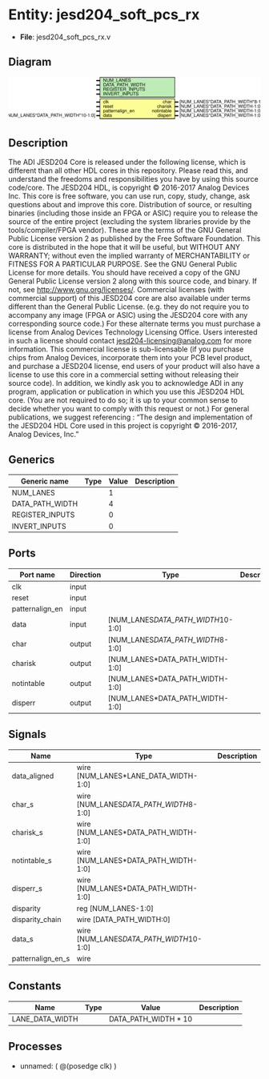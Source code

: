 # Entity: jesd204_soft_pcs_rx

- **File**: jesd204_soft_pcs_rx.v
## Diagram

![Diagram](jesd204_soft_pcs_rx.svg "Diagram")
## Description

The ADI JESD204 Core is released under the following license, which is
 different than all other HDL cores in this repository.
 Please read this, and understand the freedoms and responsibilities you have
 by using this source code/core.
 The JESD204 HDL, is copyright © 2016-2017 Analog Devices Inc.
 This core is free software, you can use run, copy, study, change, ask
 questions about and improve this core. Distribution of source, or resulting
 binaries (including those inside an FPGA or ASIC) require you to release the
 source of the entire project (excluding the system libraries provide by the
 tools/compiler/FPGA vendor). These are the terms of the GNU General Public
 License version 2 as published by the Free Software Foundation.
 This core  is distributed in the hope that it will be useful, but WITHOUT ANY
 WARRANTY; without even the implied warranty of MERCHANTABILITY or FITNESS FOR
 A PARTICULAR PURPOSE. See the GNU General Public License for more details.
 You should have received a copy of the GNU General Public License version 2
 along with this source code, and binary.  If not, see
 <http://www.gnu.org/licenses/>.
 Commercial licenses (with commercial support) of this JESD204 core are also
 available under terms different than the General Public License. (e.g. they
 do not require you to accompany any image (FPGA or ASIC) using the JESD204
 core with any corresponding source code.) For these alternate terms you must
 purchase a license from Analog Devices Technology Licensing Office. Users
 interested in such a license should contact jesd204-licensing@analog.com for
 more information. This commercial license is sub-licensable (if you purchase
 chips from Analog Devices, incorporate them into your PCB level product, and
 purchase a JESD204 license, end users of your product will also have a
 license to use this core in a commercial setting without releasing their
 source code).
 In addition, we kindly ask you to acknowledge ADI in any program, application
 or publication in which you use this JESD204 HDL core. (You are not required
 to do so; it is up to your common sense to decide whether you want to comply
 with this request or not.) For general publications, we suggest referencing :
 “The design and implementation of the JESD204 HDL Core used in this project
 is copyright © 2016-2017, Analog Devices, Inc.”
 
## Generics

| Generic name    | Type | Value | Description |
| --------------- | ---- | ----- | ----------- |
| NUM_LANES       |      | 1     |             |
| DATA_PATH_WIDTH |      | 4     |             |
| REGISTER_INPUTS |      | 0     |             |
| INVERT_INPUTS   |      | 0     |             |
## Ports

| Port name       | Direction | Type                               | Description |
| --------------- | --------- | ---------------------------------- | ----------- |
| clk             | input     |                                    |             |
| reset           | input     |                                    |             |
| patternalign_en | input     |                                    |             |
| data            | input     | [NUM_LANES*DATA_PATH_WIDTH*10-1:0] |             |
| char            | output    | [NUM_LANES*DATA_PATH_WIDTH*8-1:0]  |             |
| charisk         | output    | [NUM_LANES*DATA_PATH_WIDTH-1:0]    |             |
| notintable      | output    | [NUM_LANES*DATA_PATH_WIDTH-1:0]    |             |
| disperr         | output    | [NUM_LANES*DATA_PATH_WIDTH-1:0]    |             |
## Signals

| Name              | Type                                    | Description |
| ----------------- | --------------------------------------- | ----------- |
| data_aligned      | wire [NUM_LANES*LANE_DATA_WIDTH-1:0]    |             |
| char_s            | wire [NUM_LANES*DATA_PATH_WIDTH*8-1:0]  |             |
| charisk_s         | wire [NUM_LANES*DATA_PATH_WIDTH-1:0]    |             |
| notintable_s      | wire [NUM_LANES*DATA_PATH_WIDTH-1:0]    |             |
| disperr_s         | wire [NUM_LANES*DATA_PATH_WIDTH-1:0]    |             |
| disparity         | reg [NUM_LANES-1:0]                     |             |
| disparity_chain   | wire [DATA_PATH_WIDTH:0]                |             |
| data_s            | wire [NUM_LANES*DATA_PATH_WIDTH*10-1:0] |             |
| patternalign_en_s | wire                                    |             |
## Constants

| Name            | Type | Value                | Description |
| --------------- | ---- | -------------------- | ----------- |
| LANE_DATA_WIDTH |      | DATA_PATH_WIDTH * 10 |             |
## Processes
- unnamed: ( @(posedge clk) )
